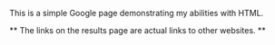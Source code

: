 This is a simple Google page demonstrating my abilities with HTML.

** The links on the results page are actual links to other websites. **